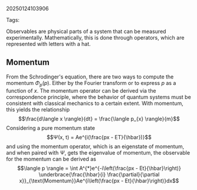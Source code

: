 20250124103906

Tags:

Observables are physical parts of a system that can be measured experimentally. Mathematically, this is done through operators, which are represented with letters with a hat. 

## Momentum
From the Schrodinger's equation, there are two ways to compute the momentum $Φ_{p}(p)$. Either by the Fourier transform or to express $p$ as a function of $x$. The momentum operator can be derived via the correspondence principle, where the behavior of quantum systems must be consistent with classical mechanics to a certain extent. With momentum, this yields the relationship $$\frac{d\langle x \rangle}{dt} = \frac{\langle p_{x} \rangle}{m}$$
Considering a pure momentum state $$Ψ(x, t) = Ae^{i(\frac{px - ET}{\hbar})}$$
and using the momentum operator, which is an eigenstate of momentum, and when paired with $Ψ$, gets the eigenvalue of momentum, the observable for the momentum can be derived as $$\langle p \rangle = \int A^{*}e^{-i\left(\frac{px - Et}{\hbar}\right)} \underbrace{\frac{\hbar}{i} \frac{\partial}{\partial x}}_{\text{Momentum}}Ae^{i\left(\frac{px - Et}{\hbar}\right)}dx$$
